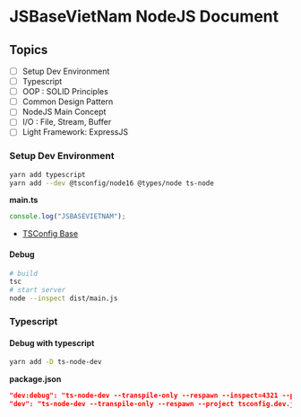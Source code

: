 # JSBaseVietNam NodeJS Document

## Topics

- [ ] Setup Dev Environment
- [ ] Typescript
- [ ] OOP : SOLID Principles
- [ ] Common Design Pattern
- [ ] NodeJS Main Concept
- [ ] I/O : File, Stream, Buffer
- [ ] Light Framework: ExpressJS

### Setup Dev Environment

```bash
yarn add typescript
yarn add --dev @tsconfig/node16 @types/node ts-node
```

**main.ts**

```ts
console.log("JSBASEVIETNAM");
```

- [TSConfig Base](https://www.npmjs.com/package/@tsconfig/node16)

#### Debug

```bash
# build
tsc
# start server
node --inspect dist/main.js
```

### Typescript

#### Debug with typescript

```bash
yarn add -D ts-node-dev
```

**package.json**

```json
"dev:debug": "ts-node-dev --transpile-only --respawn --inspect=4321 --project tsconfig.dev.json src/main.ts",
"dev": "ts-node-dev --transpile-only --respawn --project tsconfig.dev.json src/main.ts",
```
